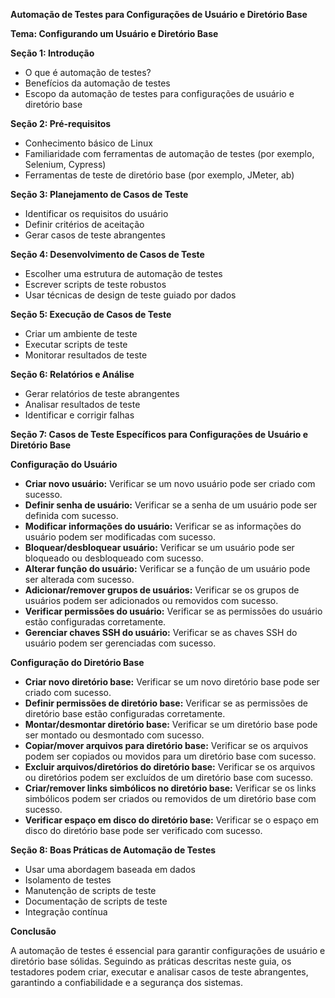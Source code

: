**Automação de Testes para Configurações de Usuário e Diretório Base**

**Tema: Configurando um Usuário e Diretório Base**

**Seção 1: Introdução**

* O que é automação de testes?
* Benefícios da automação de testes
* Escopo da automação de testes para configurações de usuário e diretório base

**Seção 2: Pré-requisitos**

* Conhecimento básico de Linux
* Familiaridade com ferramentas de automação de testes (por exemplo, Selenium, Cypress)
* Ferramentas de teste de diretório base (por exemplo, JMeter, ab)

**Seção 3: Planejamento de Casos de Teste**

* Identificar os requisitos do usuário
* Definir critérios de aceitação
* Gerar casos de teste abrangentes

**Seção 4: Desenvolvimento de Casos de Teste**

* Escolher uma estrutura de automação de testes
* Escrever scripts de teste robustos
* Usar técnicas de design de teste guiado por dados

**Seção 5: Execução de Casos de Teste**

* Criar um ambiente de teste
* Executar scripts de teste
* Monitorar resultados de teste

**Seção 6: Relatórios e Análise**

* Gerar relatórios de teste abrangentes
* Analisar resultados de teste
* Identificar e corrigir falhas

**Seção 7: Casos de Teste Específicos para Configurações de Usuário e Diretório Base**

**Configuração do Usuário**

* **Criar novo usuário:** Verificar se um novo usuário pode ser criado com sucesso.
* **Definir senha de usuário:** Verificar se a senha de um usuário pode ser definida com sucesso.
* **Modificar informações do usuário:** Verificar se as informações do usuário podem ser modificadas com sucesso.
* **Bloquear/desbloquear usuário:** Verificar se um usuário pode ser bloqueado ou desbloqueado com sucesso.
* **Alterar função do usuário:** Verificar se a função de um usuário pode ser alterada com sucesso.
* **Adicionar/remover grupos de usuários:** Verificar se os grupos de usuários podem ser adicionados ou removidos com sucesso.
* **Verificar permissões do usuário:** Verificar se as permissões do usuário estão configuradas corretamente.
* **Gerenciar chaves SSH do usuário:** Verificar se as chaves SSH do usuário podem ser gerenciadas com sucesso.

**Configuração do Diretório Base**

* **Criar novo diretório base:** Verificar se um novo diretório base pode ser criado com sucesso.
* **Definir permissões de diretório base:** Verificar se as permissões de diretório base estão configuradas corretamente.
* **Montar/desmontar diretório base:** Verificar se um diretório base pode ser montado ou desmontado com sucesso.
* **Copiar/mover arquivos para diretório base:** Verificar se os arquivos podem ser copiados ou movidos para um diretório base com sucesso.
* **Excluir arquivos/diretórios do diretório base:** Verificar se os arquivos ou diretórios podem ser excluídos de um diretório base com sucesso.
* **Criar/remover links simbólicos no diretório base:** Verificar se os links simbólicos podem ser criados ou removidos de um diretório base com sucesso.
* **Verificar espaço em disco do diretório base:** Verificar se o espaço em disco do diretório base pode ser verificado com sucesso.

**Seção 8: Boas Práticas de Automação de Testes**

* Usar uma abordagem baseada em dados
* Isolamento de testes
* Manutenção de scripts de teste
* Documentação de scripts de teste
* Integração contínua

**Conclusão**

A automação de testes é essencial para garantir configurações de usuário e diretório base sólidas. Seguindo as práticas descritas neste guia, os testadores podem criar, executar e analisar casos de teste abrangentes, garantindo a confiabilidade e a segurança dos sistemas.